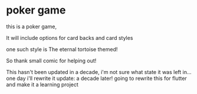 poker game
========

this is a poker game,

It will include options for card backs and card styles

one such style is The eternal tortoise themed!

So thank small comic for helping out!


This hasn't been updated in a decade, i'm not sure what state it was left in... one day i'll rewrite it
update:
a decade later! going to rewrite this for flutter and make it a learning project 
